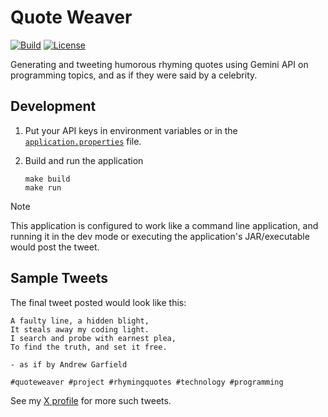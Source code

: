 # Quote Weaver

[![Build](https://img.shields.io/github/actions/workflow/status/zbhavyai/quote-weaver/build.yml?label=Build)](https://github.com/zbhavyai/quote-weaver/actions/workflows/build.yml)
[![License](https://img.shields.io/github/license/zbhavyai/quote-weaver?label=License)](https://github.com/zbhavyai/quote-weaver/blob/main/LICENSE)

Generating and tweeting humorous rhyming quotes using Gemini API on programming topics, and as if they were said by a celebrity.

## Development

1. Put your API keys in environment variables or in the [`application.properties`](src/main/resources/application.properties) file.

1. Build and run the application

   ```shell
   make build
   make run
   ```

> [!NOTE]
> This application is configured to work like a command line application, and running it in the dev mode or executing the application's JAR/executable would post the tweet.

## Sample Tweets

The final tweet posted would look like this:

```
A faulty line, a hidden blight,
It steals away my coding light.
I search and probe with earnest plea,
To find the truth, and set it free.

- as if by Andrew Garfield

#quoteweaver #project #rhymingquotes #technology #programming
```

See my [X profile](https://x.com/zbhavyai/) for more such tweets.
